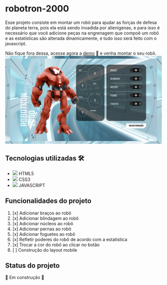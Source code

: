 # robotron-2000
<p>Esse projeto consiste em montar um robô para ajudar as forças de defesa do planeta terra, pois ela está sendo invadida por alienígenas, e para isso é necessário que você adicione peças na engrenagem que compoẽ um robô e as estatísticas são alterada dinamicamente, e tudo isso será feito com o javascript.</p>

<p>Não fique fora dessa, acesse agora a <a href="https://robotron-2000-swart-gamma.vercel.app/">demo</a> 🚀 e venha montar o seu robô.
<img src="img/projeto-robotron-2000.png" alt="Imagem do projeto robotron-2000"></p>

## Tecnologias utilizadas 🛠️
* <img src="https://cdn.jsdelivr.net/gh/devicons/devicon/icons/html5/html5-original.svg" width="30px" /> HTML5
* <img src="https://cdn.jsdelivr.net/gh/devicons/devicon/icons/css3/css3-original.svg" width="30px" /> CSS3 
* <img src="https://cdn.jsdelivr.net/gh/devicons/devicon/icons/javascript/javascript-plain.svg" width="30px" /> JAVASCRIPT 

## Funcionalidades do projeto
1. [x] Adicionar braços ao robô
2. [x] Adicionar blindagem ao robô
3. [x] Adicionar núcleos ao robô
4. [x] Adicionar pernas ao robô
5. [x] Adicionar foguetes ao robô
6. [x] Refletir poderes do robô de acordo com a estatística
7. [x] Trocar a cor do robô ao clicar no botão
8. [ ] Construção do layout mobile

## Status do projeto
<p>
🚧 Em construção 🚧
</p>
